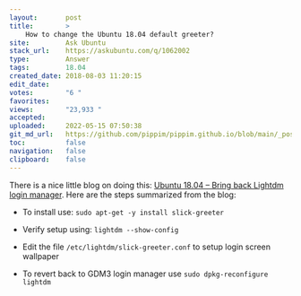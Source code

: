 ```yaml
---
layout:       post
title:        >
    How to change the Ubuntu 18.04 default greeter?
site:         Ask Ubuntu
stack_url:    https://askubuntu.com/q/1062002
type:         Answer
tags:         18.04
created_date: 2018-08-03 11:20:15
edit_date:    
votes:        "6 "
favorites:    
views:        "23,933 "
accepted:     
uploaded:     2022-05-15 07:50:38
git_md_url:   https://github.com/pippim/pippim.github.io/blob/main/_posts/2018/2018-08-03-How-to-change-the-Ubuntu-18.04-default-greeter_.md
toc:          false
navigation:   false
clipboard:    false
---
```


There is a nice little blog on doing this: [Ubuntu 18.04 – Bring back Lightdm login manager][1]. Here are the steps summarized from the blog:

- To install use: `sudo apt-get -y install slick-greeter`
- Verify setup using: `lightdm --show-config `
- Edit the file `/etc/lightdm/slick-greeter.conf` to setup login screen wallpaper
- To revert back to GDM3 login manager use `sudo dpkg-reconfigure lightdm`



  [1]: http://c-nergy.be/blog/?p=11767
